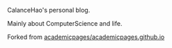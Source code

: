 CalanceHao's personal blog.

Mainly about ComputerScience and life.

Forked from [academicpages/academicpages.github.io](https://github.com/academicpages/academicpages.github.io)
